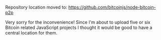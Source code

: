 Repository location moved to:
https://github.com/bitcoinjs/node-bitcoin-p2p

Very sorry for the inconvenience! Since I'm about to upload five or six Bitcoin related JavaScript projects I thought it would be good to have a central location for them.

